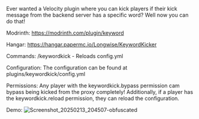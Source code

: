 Ever wanted a Velocity plugin where you can kick players if their kick message from the backend server has a specific word? Well now you can do that!

Modrinth: https://modrinth.com/plugin/keyword

Hangar: https://hangar.papermc.io/Longwise/KeywordKicker

Commands:
/keywordkick - Reloads config.yml

Configuration:
The configuration can be found at plugins/keywordkick/config.yml

Permissions:
Any player with the keywordkick.bypass permission cam bypass being kicked from the proxy completely! Additionally, if a player has the keywordkick.reload permission, they can reload the configuration.

Demo:
![Screenshot_20250213_204507-obfuscated](https://github.com/user-attachments/assets/58f863fd-6a8a-443d-8832-744aba3fa718)
